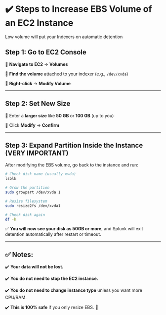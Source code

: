 # ✔️ Steps to Increase EBS Volume of an EC2 Instance
Low volume will put your Indexers on automatic detention
## Step 1: Go to EC2 Console

🔹 **Navigate to EC2** → **Volumes**

🔹 **Find the volume** attached to your indexer (e.g., `/dev/xvda`)

🔹 **Right-click** → **Modify Volume**

---

## Step 2: Set New Size

🔹 Enter a **larger size** like **50 GB** or **100 GB** (up to you)

🔹 Click **Modify** → **Confirm**

---

## Step 3: Expand Partition Inside the Instance (VERY IMPORTANT)

After modifying the EBS volume, go back to the instance and run:

```bash
# Check disk name (usually xvda)
lsblk

# Grow the partition
sudo growpart /dev/xvda 1

# Resize filesystem
sudo resize2fs /dev/xvda1

# Check disk again
df -h
```

✅ **You will now see your disk as 50GB or more**, and Splunk will exit detention automatically after restart or timeout.

---

## ✅ Notes:

✔️ **Your data will not be lost.**

✔️ **You do not need to stop the EC2 instance.**

✔️ **You do not need to change instance type** unless you want more CPU/RAM.

✔️ **This is 100% safe** if you only resize EBS. 🚀

